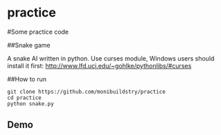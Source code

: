 practice
========

#Some practice code

##Snake game

A snake AI written in python. Use curses module, Windows users should install it first:
<http://www.lfd.uci.edu/~gohlke/pythonlibs/#curses>

##How to run

	git clone https://github.com/monibuildstry/practice
	cd practice
	python snake.py
## Demo

